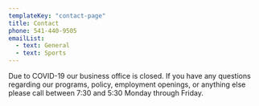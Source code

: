 ```yaml
---
templateKey: "contact-page"
title: Contact
phone: 541-440-9505
emailList:
  - text: General
  - text: Sports
---
```


Due to COVID-19 our business office is closed. If you have any questions regarding our programs, policy, employment openings, or anything else please call between 7:30 and 5:30 Monday through Friday.
